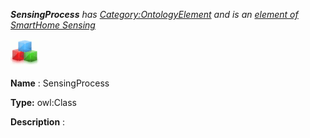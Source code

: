 ___SensingProcess__ 
 has
 [Category:OntologyElement](../../Category/OntologyElement "Category:OntologyElement") 
 and is an
 [element of](../../Property/ElementOf "Property:ElementOf") 
[SmartHome Sensing](../../Submissions/SmartHome_Sensing "Submissions:SmartHome Sensing")_




  





[![Class](../images/thumb/2/27/Class.gif/45px-Class.gif)](../../Image/Class.gif "Class")


__Name__ 
 : SensingProcess
 



__Type:__ 
 owl:Class
 



__Description__ 
 :